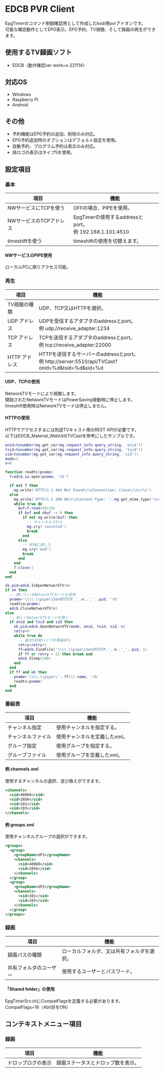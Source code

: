 # EDCB PVR Client
EpgTimerのコマンド制御確認用として作成したkodi用pvrアドオンです。  
可能な確認動作としてEPG表示、EPG予約、TV視聴、そして録画の再生ができます。  

## 使用するTV録画ソフト
 - EDCB（動作確認ver work+s-221114）

## 対応OS
 - Windows
 - Raspberry Pi
 - Android

## その他
 - 予約機能はEPG予約の追加、削除のみ対応。
 - EPG予約追加時のオプションはデフォルト設定を使用。
 - 自動予約、プログラム予約は表示のみ対応。
 - 局ロゴの表示はタイプ5を使用。

## 設定項目
### 基本
| 項目 | 機能 |
----|----
| NWサービスにTCPを使う | OFFの場合、PIPEを使用。 |
| NWサービスのTCPアドレス | EpgTimerの使用するaddressとport。<br>例 192.168.1.101:4510 |
| timeshiftを使う | timeshiftの使用を切替えます。 |

#### NWサービスのPIPE使用
ローカルPCに限りアクセス可能。

### 再生
| 項目 | 機能 |
----|----
| TV視聴の種類 | UDP、TCP又はHTTPを選択。 |
| UDP アドレス | UDPを受信するアダプタのaddressとport。<br>例 udp://receive_adapter:1234 |
| TCP アドレス | TCPを送信するアダプタのaddressとport。<br>例 tcp://receive_adapter:22000 |
| HTTP アドレス | HTTPを送信するサーバーのaddressとport。<br>例 http://server:5510/api/TVCast?onid=%d&tsid=%d&sid=%d |

#### UDP、TCPの使用
NetworkTVモードにより視聴します。  
開始されたNetworkTVモードはPowerSaving発動時に停止します。  
timeshift使用時はNetworkTVモードは停止しません。  

#### HTTPの使用
HTTPでアクセスするには別途TVキャスト用のREST APIが必要です。  
以下はEDCB_Material_WebUIのTVCastを参考にしたサンプルです。  

```lua
onid=tonumber(mg.get_var(mg.request_info.query_string, 'onid'))
tsid=tonumber(mg.get_var(mg.request_info.query_string, 'tsid'))
sid=tonumber(mg.get_var(mg.request_info.query_string, 'sid'))
mode=2
n=0

function readts(pname)
  f=edcb.io.open(pname, 'rb')

  if not f then
    mg.write('HTTP/1.1 404 Not Found\r\nConnection: close\r\n\r\n')
  else
    mg.write('HTTP/1.1 200 OK\r\nContent-Type: '..mg.get_mime_type('viewts')..'\r\nContent-Disposition: filename=viewts\r\nConnection: close\r\n\r\n')
    while true do
      buf=f:read(48128)
      if buf and #buf ~= 0 then
        if not mg.write(buf) then
          -- キャンセルされた
          mg.cry('canceled')
          break
        end
      else
        -- 終端に達した
        mg.cry('end')
        break
      end
    end
    f:close()
  end
end

ok,pid=edcb.IsOpenNetworkTV(n)
if ok then
  -- 開いているNetworkTVモードを使用
  pname='\\\\.\\pipe\\SendTSTCP_'..n..'_'..pid, 'rb'
  readtsa(pname)
  edcb.CloseNetworkTV(n)
else
  -- 新しくNetworkTVモードを開く
  if onid and tsid and sid then
    ok,pid=edcb.OpenNetworkTV(mode, onid, tsid, sid, n)
    retry=0
    while true do
      -- 最大5秒間パイプの準備待ち
      retry=retry+1
      ff=edcb.FindFile('\\\\.\\pipe\\SendTSTCP_'..n..'_'..pid, 1)
      if ff or retry > 25 then break end
      edcb.Sleep(200)
    end
  end
  if ff and ok then
    pname='\\\\.\\pipe\\'..ff[1].name, 'rb'
    readts(pname)
  end
end
```

### 番組表
| 項目 | 機能 |
----|----
| チャンネル指定 | 使用チャンネルを指定する。 |
| チャンネルファイル | 使用チャンネルを定義したxml。 |
| グループ指定 | 使用グループを指定する。 |
| グループファイル | 使用グループを定義したxml。 |

#### 例 channels.xml
使用するチャンネルの選択、並び換えができます。  

```xml
<channels>
  <sid>40960</sid>
  <sid>2056</sid>
  <sid>101</sid>
  <sid>103</sid>
</channels>
```
#### 例 groups.xml
使用チャンネルグループの選択ができます。  

```xml
<groups>
  <group>
	<groupName>GP1</groupName>
	<channels>
	  <sid>40960</sid>
	  <sid>2056</sid>
	</channels>
  </group>
  <group>
	<groupName>GP2</groupName>
	<channels>
	  <sid>101</sid>
	  <sid>103</sid>
	</channels>
  </group>
</groups>
```

### 録画
| 項目 | 機能 |
----|----
| 録画パスの種類 | ローカルフォルダ、又は共有フォルダを選択。 |
| 共有フォルダのユーザー | 使用するユーザーとパスワード。 |

#### 「Shared folder」の使用
EpgTimerSrv.iniにCompatFlagsを定義する必要があります。  
CompatFlags=16（4bit目をON）  

## コンテキストメニュー項目
### 録画
| 項目 | 機能 |
----|----
| ドロップログの表示 | 録画ステータスとドロップ数を表示。 |

